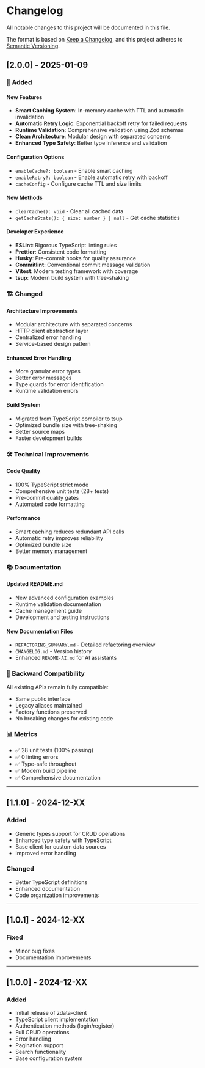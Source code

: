 # Changelog

All notable changes to this project will be documented in this file.

The format is based on [Keep a Changelog](https://keepachangelog.com/en/1.0.0/),
and this project adheres to [Semantic Versioning](https://semver.org/spec/v2.0.0.html).

## [2.0.0] - 2025-01-09

### 🚀 Added

#### New Features
- **Smart Caching System**: In-memory cache with TTL and automatic invalidation
- **Automatic Retry Logic**: Exponential backoff retry for failed requests
- **Runtime Validation**: Comprehensive validation using Zod schemas
- **Clean Architecture**: Modular design with separated concerns
- **Enhanced Type Safety**: Better type inference and validation

#### Configuration Options
- `enableCache?: boolean` - Enable smart caching
- `enableRetry?: boolean` - Enable automatic retry with backoff
- `cacheConfig` - Configure cache TTL and size limits

#### New Methods
- `clearCache(): void` - Clear all cached data
- `getCacheStats(): { size: number } | null` - Get cache statistics

#### Developer Experience
- **ESLint**: Rigorous TypeScript linting rules
- **Prettier**: Consistent code formatting
- **Husky**: Pre-commit hooks for quality assurance
- **Commitlint**: Conventional commit message validation
- **Vitest**: Modern testing framework with coverage
- **tsup**: Modern build system with tree-shaking

### 🏗️ Changed

#### Architecture Improvements
- Modular architecture with separated concerns
- HTTP client abstraction layer
- Centralized error handling
- Service-based design pattern

#### Enhanced Error Handling
- More granular error types
- Better error messages
- Type guards for error identification
- Runtime validation errors

#### Build System
- Migrated from TypeScript compiler to tsup
- Optimized bundle size with tree-shaking
- Better source maps
- Faster development builds

### 🛠️ Technical Improvements

#### Code Quality
- 100% TypeScript strict mode
- Comprehensive unit tests (28+ tests)
- Pre-commit quality gates
- Automated code formatting

#### Performance
- Smart caching reduces redundant API calls
- Automatic retry improves reliability  
- Optimized bundle size
- Better memory management

### 📚 Documentation

#### Updated README.md
- New advanced configuration examples
- Runtime validation documentation
- Cache management guide
- Development and testing instructions

#### New Documentation Files
- `REFACTORING_SUMMARY.md` - Detailed refactoring overview
- `CHANGELOG.md` - Version history
- Enhanced `README-AI.md` for AI assistants

### 🔄 Backward Compatibility

All existing APIs remain fully compatible:
- Same public interface
- Legacy aliases maintained
- Factory functions preserved
- No breaking changes for existing code

### 📊 Metrics

- ✅ 28 unit tests (100% passing)
- ✅ 0 linting errors
- ✅ Type-safe throughout
- ✅ Modern build pipeline
- ✅ Comprehensive documentation

---

## [1.1.0] - 2024-12-XX

### Added
- Generic types support for CRUD operations
- Enhanced type safety with TypeScript
- Base client for custom data sources
- Improved error handling

### Changed
- Better TypeScript definitions
- Enhanced documentation
- Code organization improvements

---

## [1.0.1] - 2024-12-XX

### Fixed
- Minor bug fixes
- Documentation improvements

---

## [1.0.0] - 2024-12-XX

### Added
- Initial release of zdata-client
- TypeScript client implementation
- Authentication methods (login/register)
- Full CRUD operations
- Error handling
- Pagination support
- Search functionality
- Base configuration system